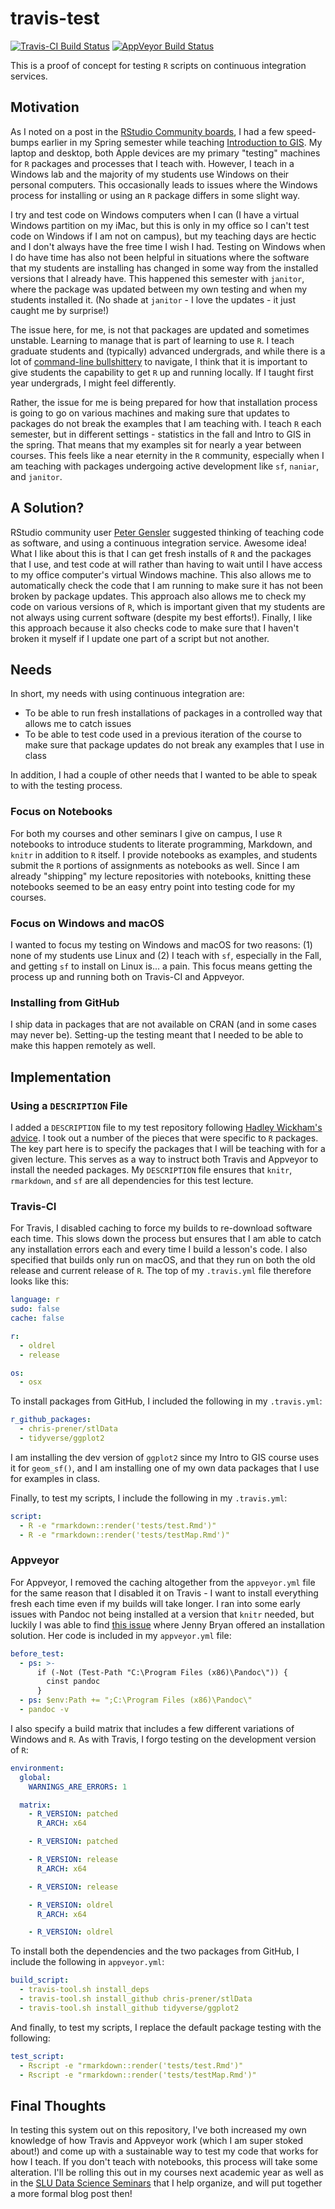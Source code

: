 # travis-test
[![Travis-CI Build Status](https://travis-ci.org/chris-prener/travis-test.svg?branch=master)](https://travis-ci.org/chris-prener/travis-test)
[![AppVeyor Build Status](https://ci.appveyor.com/api/projects/status/github/chris-prener/travis-test?branch=master&svg=true)](https://ci.appveyor.com/project/chris-prener/travis-test)

This is a proof of concept for testing `R` scripts on continuous integration services.

## Motivation
As I noted on a post in the [RStudio Community boards](https://community.rstudio.com/t/package-surprises/5000), I had a few speed-bumps earlier in my Spring semester while teaching [Introduction to GIS](https://slu-soc5650.github.io). My laptop and desktop, both Apple devices are my primary "testing" machines for `R` packages and processes that I teach with. However, I teach in a Windows lab and the majority of my students use Windows on their personal computers. This occasionally leads to issues where the Windows process for installing or using an `R` package differs in some slight way. 

I try and test code on Windows computers when I can (I have a virtual Windows partition on my iMac, but this is only in my office so I can't test code on Windows if I am not on campus), but my teaching days are hectic and I don't always have the free time I wish I had. Testing on Windows when I do have time has also not been helpful in situations where the software that my students are installing has changed in some way from the installed versions that I already have. This happened this semester with `janitor`, where the package was updated between my own testing and when my students installed it.  (No shade at `janitor` - I love the updates - it just caught me by surprise!)

The issue here, for me, is not that packages are updated and sometimes unstable. Learning to manage that is part of learning to use `R`. I teach graduate students and (typically) advanced undergrads, and while there is a lot of [command-line bullshittery](http://pgbovine.net/command-line-bullshittery.htm) to navigate, I think that it is important to give students the capability to get `R` up and running locally. If I taught first year undergrads, I might feel differently. 

Rather, the issue for me is being prepared for how that installation process is going to go on various machines and making sure that updates to packages do not break the examples that I am teaching with. I teach `R` each semester, but in different settings - statistics in the fall and Intro to GIS in the spring. That means that my examples sit for nearly a year between courses. This feels like a near eternity in the `R` community, especially when I am teaching with packages undergoing active development like `sf`, `naniar`, and `janitor`. 

## A Solution?
RStudio community user [Peter Gensler](https://community.rstudio.com/t/package-surprises/5000/2?u=chris.prener) suggested thinking of teaching code as software, and using a continuous integration service. Awesome idea! What I like about this is that I can get fresh installs of `R` and the packages that I use, and test code at will rather than having to wait until I have access to my office computer's virtual Windows machine. This also allows me to automatically check the code that I am running to make sure it has not been broken by package updates. This approach also allows me to check my code on various versions of `R`, which is important given that my students are not always using current software (despite my best efforts!). Finally, I like this approach because it also checks code to make sure that I haven't broken it myself if I update one part of a script but not another.

## Needs
In short, my needs with using continuous integration are:

* To be able to run fresh installations of packages in a controlled way that allows me to catch issues
* To be able to test code used in a previous iteration of the course to make sure that package updates do not break any examples that I use in class

In addition, I had a couple of other needs that I wanted to be able to speak to with the testing process.

### Focus on Notebooks
For both my courses and other seminars I give on campus, I use `R` notebooks to introduce students to literate programming, Markdown, and `knitr` in addition to `R` itself. I provide notebooks as examples, and students submit the `R` portions of assignments as notebooks as well. Since I am already "shipping" my lecture repositories with notebooks, knitting these notebooks seemed to be an easy entry point into testing code for my courses.

### Focus on Windows and macOS
I wanted to focus my testing on Windows and macOS for two reasons: (1) none of my students use Linux and (2) I teach with `sf`, especially in the Fall, and getting `sf` to install on Linux is... a pain. This focus means getting the process up and running both on Travis-CI and Appveyor. 

### Installing from GitHub
I ship data in packages that are not available on CRAN (and in some cases may never be). Setting-up the testing meant that I needed to be able to make this happen remotely as well.

## Implementation
### Using a `DESCRIPTION` File
I added a `DESCRIPTION` file to my test repository following [Hadley Wickham's advice](https://github.com/travis-ci/travis-ci/issues/5913). I took out a number of the pieces that were specific to `R` packages. The key part here is to specify the packages that I will be teaching with for a given lecture. This serves as a way to instruct both Travis and Appveyor to install the needed packages. My `DESCRIPTION` file ensures that `knitr`, `rmarkdown`, and `sf` are all dependencies for this test lecture.

### Travis-CI
For Travis, I disabled caching to force my builds to re-download software each time. This slows down the process but ensures that I am able to catch any installation errors each and every time I build a lesson's code. I also specified that builds only run on macOS, and that they run on both the old release and current release of `R`. The top of my `.travis.yml` file therefore looks like this:

```yml
language: r
sudo: false
cache: false

r:
  - oldrel
  - release

os:
  - osx
```

To install packages from GitHub, I included the following in my `.travis.yml`:

```yml
r_github_packages:
  - chris-prener/stlData
  - tidyverse/ggplot2
```

I am installing the dev version of `ggplot2` since my Intro to GIS course uses it for `geom_sf()`, and I am installing one of my own data packages that I use for examples in class.

Finally, to test my scripts, I include the following in my `.travis.yml`:

```yml
script:
  - R -e "rmarkdown::render('tests/test.Rmd')"
  - R -e "rmarkdown::render('tests/testMap.Rmd')"
```

### Appveyor
For Appveyor, I removed the caching altogether from the `appveyor.yml` file for the same reason that I disabled it on Travis - I want to install everything fresh each time even if my builds will take longer. I ran into some early issues with Pandoc not being installed at a version that `knitr` needed, but luckily I was able to find [this issue](https://github.com/krlmlr/r-appveyor/issues/82) where Jenny Bryan offered an installation solution. Her code is included in my `appveyor.yml` file:

```yml
before_test:
  - ps: >-
      if (-Not (Test-Path "C:\Program Files (x86)\Pandoc\")) {
        cinst pandoc
      }
  - ps: $env:Path += ";C:\Program Files (x86)\Pandoc\"
  - pandoc -v
```

I also specify a build matrix that includes a few different variations of Windows and `R`. As with Travis, I forgo testing on the development version of `R`:

```yml
environment:
  global:
    WARNINGS_ARE_ERRORS: 1

  matrix:
    - R_VERSION: patched
      R_ARCH: x64

    - R_VERSION: patched

    - R_VERSION: release
      R_ARCH: x64

    - R_VERSION: release

    - R_VERSION: oldrel
      R_ARCH: x64

    - R_VERSION: oldrel
```

To install both the dependencies and the two packages from GitHub, I include the following in `appveyor.yml`:

```yml
build_script:
  - travis-tool.sh install_deps
  - travis-tool.sh install_github chris-prener/stlData
  - travis-tool.sh install_github tidyverse/ggplot2
```

And finally, to test my scripts, I replace the default package testing with the following:

```yml
test_script:
  - Rscript -e "rmarkdown::render('tests/test.Rmd')"
  - Rscript -e "rmarkdown::render('tests/testMap.Rmd')"
```

## Final Thoughts
In testing this system out on this repository, I've both increased my own knowledge of how Travis and Appveyor work (which I am super stoked about!) and come up with a sustainable way to test my code that works for how I teach. If you don't teach with notebooks, this process will take some alteration. I'll be rolling this out in my courses next academic year as well as in the [SLU Data Science Seminars](https://slu-dss.github.io) that I help organize, and will put together a more formal blog post then!